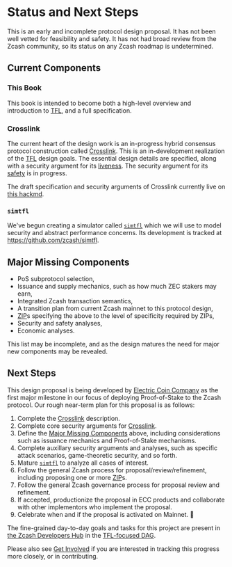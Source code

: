 # Status and Next Steps

This is an early and incomplete protocol design proposal. It has not been well vetted for feasibility and safety. It has not had broad review from the Zcash community, so its status on any Zcash roadmap is undetermined.

## Current Components

### This Book

This book is intended to become both a high-level overview and introduction to [TFL](../terminology.md#definition-tfl), and a full specification.

### Crosslink

The current heart of the design work is an in-progress hybrid consensus protocol construction called [Crosslink](../terminology.md#definition-crosslink). This is an in-development realization of the [TFL](../terminology.md#definition-tfl) design goals. The essential design details are specified, along with a security argument for its [liveness](../terminology.md#definition-liveness). The security argument for its [safety](../terminology.md#definition-liveness) is in progress.

The draft specification and security arguments of Crosslink currently live on [this hackmd](./construction.md).

### `simtfl`

We've begun creating a simulator called [`simtfl`](../terminology.md#definition-simtfl) which we will use to model security and abstract performance concerns. Its development is tracked at <https://github.com/zcash/simtfl>.

## Major Missing Components

- PoS subprotocol selection,
- Issuance and supply mechanics, such as how much ZEC stakers may earn,
- Integrated Zcash transaction semantics,
- A transition plan from current Zcash mainnet to this protocol design,
- [ZIP](../terminology.md#definition-zip)s specifying the above to the level of specificity required by ZIPs,
- Security and safety analyses,
- Economic analyses.

This list may be incomplete, and as the design matures the need for major new components may be revealed.

## Next Steps

This design proposal is being developed by [Electric Coin Company](https://electriccoin.co/) as the first major milestone in our focus of deploying Proof-of-Stake to the Zcash protocol. Our rough near-term plan for this proposal is as follows:

1. Complete the [Crosslink](../terminology.md#definition-crosslink) description.
2. Complete core security arguments for [Crosslink](../terminology.md#definition-crosslink).
3. Define the [Major Missing Components](#major-missing-components) above, including considerations such as issuance mechanics and Proof-of-Stake mechanisms.
4. Complete auxillary security arguments and analyses, such as specific attack scenarios, game-theoretic security, and so forth.
5. Mature [`simtfl`](../terminology.md#definition-simtfl) to analyze all cases of interest.
6. Follow the general Zcash process for proposal/review/refinement, including proposing one or more [ZIP](../terminology.md#definition-zip)s.
7. Follow the general Zcash governance process for proposal review and refinement.
8. If accepted, productionize the proposal in ECC products and collaborate with other implementors who implement the proposal.
9. Celebrate when and if the proposal is activated on Mainnet. 🎉

The fine-grained day-to-day goals and tasks for this project are present in [the Zcash Developers Hub](https://zcash.github.io/developers) in the [TFL-focused DAG](https://zcash.github.io/developers/zcash-tfl-dag).

Please also see [Get Involved](./get-involved.md) if you are interested in tracking this progress more closely, or in contributing.
